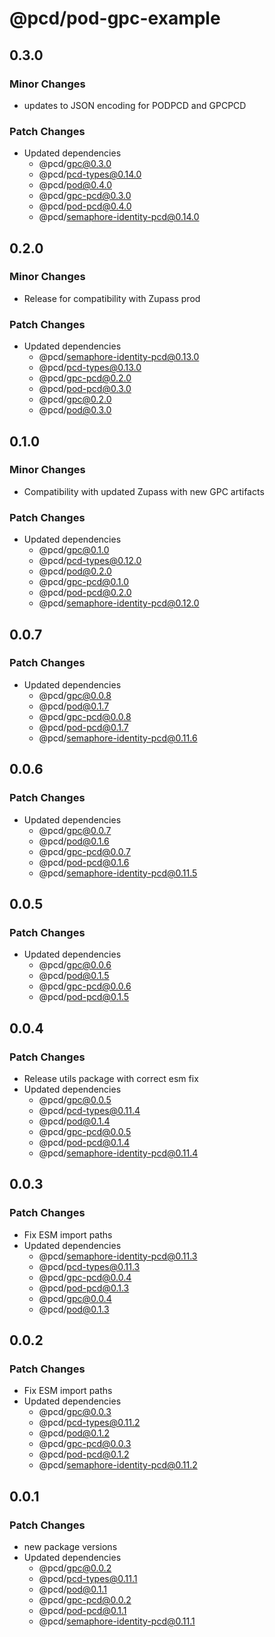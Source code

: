 # @pcd/pod-gpc-example

## 0.3.0

### Minor Changes

- updates to JSON encoding for PODPCD and GPCPCD

### Patch Changes

- Updated dependencies
  - @pcd/gpc@0.3.0
  - @pcd/pcd-types@0.14.0
  - @pcd/pod@0.4.0
  - @pcd/gpc-pcd@0.3.0
  - @pcd/pod-pcd@0.4.0
  - @pcd/semaphore-identity-pcd@0.14.0

## 0.2.0

### Minor Changes

- Release for compatibility with Zupass prod

### Patch Changes

- Updated dependencies
  - @pcd/semaphore-identity-pcd@0.13.0
  - @pcd/pcd-types@0.13.0
  - @pcd/gpc-pcd@0.2.0
  - @pcd/pod-pcd@0.3.0
  - @pcd/gpc@0.2.0
  - @pcd/pod@0.3.0

## 0.1.0

### Minor Changes

- Compatibility with updated Zupass with new GPC artifacts

### Patch Changes

- Updated dependencies
  - @pcd/gpc@0.1.0
  - @pcd/pcd-types@0.12.0
  - @pcd/pod@0.2.0
  - @pcd/gpc-pcd@0.1.0
  - @pcd/pod-pcd@0.2.0
  - @pcd/semaphore-identity-pcd@0.12.0

## 0.0.7

### Patch Changes

- Updated dependencies
  - @pcd/gpc@0.0.8
  - @pcd/pod@0.1.7
  - @pcd/gpc-pcd@0.0.8
  - @pcd/pod-pcd@0.1.7
  - @pcd/semaphore-identity-pcd@0.11.6

## 0.0.6

### Patch Changes

- Updated dependencies
  - @pcd/gpc@0.0.7
  - @pcd/pod@0.1.6
  - @pcd/gpc-pcd@0.0.7
  - @pcd/pod-pcd@0.1.6
  - @pcd/semaphore-identity-pcd@0.11.5

## 0.0.5

### Patch Changes

- Updated dependencies
  - @pcd/gpc@0.0.6
  - @pcd/pod@0.1.5
  - @pcd/gpc-pcd@0.0.6
  - @pcd/pod-pcd@0.1.5

## 0.0.4

### Patch Changes

- Release utils package with correct esm fix
- Updated dependencies
  - @pcd/gpc@0.0.5
  - @pcd/pcd-types@0.11.4
  - @pcd/pod@0.1.4
  - @pcd/gpc-pcd@0.0.5
  - @pcd/pod-pcd@0.1.4
  - @pcd/semaphore-identity-pcd@0.11.4

## 0.0.3

### Patch Changes

- Fix ESM import paths
- Updated dependencies
  - @pcd/semaphore-identity-pcd@0.11.3
  - @pcd/pcd-types@0.11.3
  - @pcd/gpc-pcd@0.0.4
  - @pcd/pod-pcd@0.1.3
  - @pcd/gpc@0.0.4
  - @pcd/pod@0.1.3

## 0.0.2

### Patch Changes

- Fix ESM import paths
- Updated dependencies
  - @pcd/gpc@0.0.3
  - @pcd/pcd-types@0.11.2
  - @pcd/pod@0.1.2
  - @pcd/gpc-pcd@0.0.3
  - @pcd/pod-pcd@0.1.2
  - @pcd/semaphore-identity-pcd@0.11.2

## 0.0.1

### Patch Changes

- new package versions
- Updated dependencies
  - @pcd/gpc@0.0.2
  - @pcd/pcd-types@0.11.1
  - @pcd/pod@0.1.1
  - @pcd/gpc-pcd@0.0.2
  - @pcd/pod-pcd@0.1.1
  - @pcd/semaphore-identity-pcd@0.11.1

